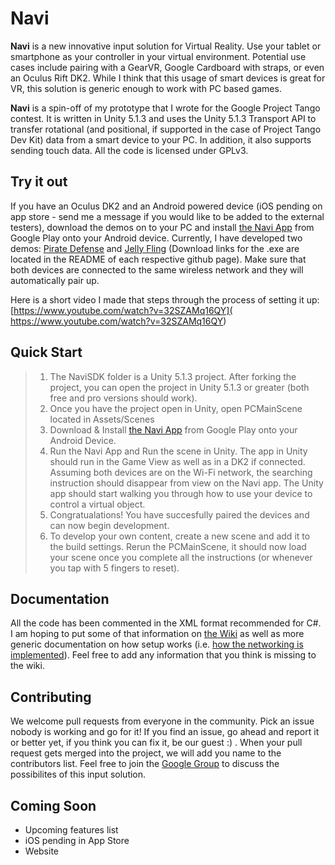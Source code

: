# Navi

**Navi** is a new innovative input solution for Virtual Reality. Use your tablet or smartphone as your controller in your virtual environment. Potential use cases include pairing with a GearVR, Google Cardboard with straps, or even an Oculus Rift DK2. While I think that this usage of smart devices is great for VR, this solution is generic enough to work with PC based games. 

**Navi** is a spin-off of my prototype that I wrote for the Google Project Tango contest. It is written in Unity 5.1.3 and uses the Unity 5.1.3 Transport API to transfer rotational (and positional, if supported in the case of Project Tango Dev Kit) data from a smart device to your PC. In addition, it also supports sending touch data. All the code is licensed under GPLv3.

## Try it out

If you have an Oculus DK2 and an Android powered device (iOS pending on app store - send me a message if you would like to be added to the external testers), download the demos on to your PC and install [the Navi App](https://play.google.com/store/apps/details?id=com.navi.io) from Google Play onto your Android device. Currently, I have developed two demos: [Pirate Defense](https://github.com/vmohan7/NaviPirateDemo) and [Jelly Fling](https://github.com/vmohan7/NaviSpaceDemo) (Download links for the .exe are located in the README of each respective github page). Make sure that both devices are connected to the same wireless network and they will automatically pair up. 

Here is a short video I made that steps through the process of setting it up: 
[https://www.youtube.com/watch?v=32SZAMq16QY](
https://www.youtube.com/watch?v=32SZAMq16QY)

## Quick Start

> 1. The NaviSDK folder is a Unity 5.1.3 project. After forking the project, you can open the project in Unity 5.1.3 or greater (both free and pro versions should work). 
> 2. Once you have the project open in Unity, open PCMainScene located in Assets/Scenes
> 3. Download & Install [the Navi App](https://play.google.com/store/apps/details?id=com.navi.io) from Google Play onto your Android Device.
> 4. Run the Navi App and Run the scene in Unity. The app in Unity should run in the Game View as well as in a DK2 if connected. Assuming both devices are on the Wi-Fi network, the searching instruction should disappear from view on the Navi app. The Unity app should start walking you through how to use your device to control a virtual object.
> 5. Congratualations! You have succesfully paired the devices and can now begin development. 
> 6. To develop your own content, create a new scene and add it to the build settings. Rerun the PCMainScene, it should now load your scene once you complete all the instructions (or whenever you tap with 5 fingers to reset).

## Documentation

All the code has been commented in the XML format recommended for C#. I am hoping to put some of that information on [the Wiki](https://github.com/vmohan7/Navi/wiki) as well as more generic documentation on how setup works (i.e. [how the networking is implemented](https://github.com/vmohan7/Navi/wiki/High-Level-Overview-of-Network-Handshake-between-SDK-and-Mobile-App)).  Feel free to add any information that you think is missing to the wiki. 

## Contributing

We welcome pull requests from everyone in the community. Pick an issue nobody is working and go for it! If you find an issue, go ahead and report it or better yet, if you think you can fix it, be our guest :) . When your pull request gets merged into the project, we will add you name to the contributors list. Feel free to join the [Google Group](https://groups.google.com/forum/#!forum/navi-io) to discuss the possibilites of this input solution.

## Coming Soon

- Upcoming features list
- iOS pending in App Store
- Website

